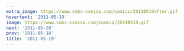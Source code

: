 ```yaml
---
extra_image: https://www.smbc-comics.com/comics/20110519after.gif
hovertext: '2011-05-19'
image: https://www.smbc-comics.com/comics/20110519.gif
next: '2011-05-20'
prev: '2011-05-18'
title: '2011-05-19'
---
```


